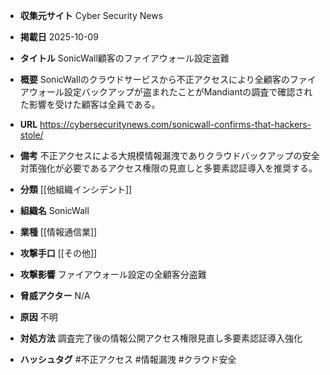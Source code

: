 - **収集元サイト**
Cyber Security News

- **掲載日**
2025-10-09

- **タイトル**
SonicWall顧客のファイアウォール設定盗難

- **概要**
SonicWallのクラウドサービスから不正アクセスにより全顧客のファイアウォール設定バックアップが盗まれたことがMandiantの調査で確認された影響を受けた顧客は全員である。

- **URL**
https://cybersecuritynews.com/sonicwall-confirms-that-hackers-stole/

- **備考**
不正アクセスによる大規模情報漏洩でありクラウドバックアップの安全対策強化が必要であるアクセス権限の見直しと多要素認証導入を推奨する。

- **分類**
[[他組織インシデント]]

- **組織名**
SonicWall

- **業種**
[[情報通信業]]

- **攻撃手口**
[[その他]]

- **攻撃影響**
ファイアウォール設定の全顧客分盗難

- **脅威アクター**
N/A

- **原因**
不明

- **対処方法**
調査完了後の情報公開アクセス権限見直し多要素認証導入強化

- **ハッシュタグ**
#不正アクセス #情報漏洩 #クラウド安全
